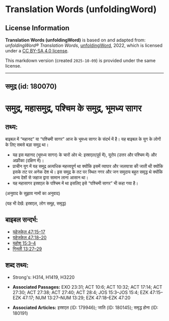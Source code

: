 # Translation Words (unfoldingWord)

## License Information

**Translation Words (unfoldingWord)** is based on and adapted from: _unfoldingWord® Translation Words_, [unfoldingWord](https://unfoldingword.org/utw), 2022, which is licensed under a [CC BY-SA 4.0 license](https://creativecommons.org/licenses/by-sa/4.0/legalcode.en).

This markdown version (created `2025-10-09`) is provided under the same license.



--------------------------------

## समुद्र (id: 180070)

समुद्र, महासमुद्र, पश्चिम के समुद्र, भूमध्य सागर
================================================

तथ्य:
-----

बाइबल में “महानद” या “पश्चिमी सागर” आज के भूमध्य सागर के संदर्भ में है। यह बाइबल के युग के लोगों के लिए सबसे बड़ा समुद्र था।

* यह इस महानद (भूमध्य सागर) के चारों ओर थे: इस्राएल(पूर्व में), यूरोप (उत्तर और पश्चिम में) और अफ्रीका (दक्षिण में)।
* प्राचीन युग में यह समुद्र अत्यधिक महत्त्वपूर्ण था क्योंकि इसमें व्यापार और जलयात्रा की जाती थी क्योंकि इसके तट पर अनेक देश थे। इस समुद्र के तट पर स्थित नगर और जन समुदाय बहुत समृद्ध थे क्योंकि अन्य देशों से जहाज द्वारा सामान लाना आसान था।
* यह महासागर इस्राएल के पश्चिम में था इसलिए इसे “पश्चिमी सागर” भी कहा गया है।

(अनुवाद के सुझाव नामों का अनुवाद)

(यह भी देखें: इस्राएल, लोग समूह, समृद्ध)

बाइबल सन्दर्भ:
--------------

* [यहेजकेल 47:15–17](https://ref.ly/Ezek47:15-Ezek47:17)
* [यहेजकेल 47:18–20](https://ref.ly/Ezek47:18-Ezek47:20)
* [यहोशू 15:3–4](https://ref.ly/Josh15:3-Josh15:4)
* [गिनती 13:27–29](https://ref.ly/Num13:27-Num13:29)

शब्द तथ्य:
----------

* Strong's: H314, H1419, H3220

* **Associated Passages:** EXO 23:31; ACT 10:6; ACT 10:32; ACT 17:14; ACT 27:30; ACT 27:38; ACT 27:40; ACT 28:4; JOS 15:3–JOS 15:4; EZK 47:15–EZK 47:17; NUM 13:27–NUM 13:29; EZK 47:18–EZK 47:20
* **Associated Articles:** इस्राएल (ID: 179946); जाति (ID: 180145); समृद्ध होना (ID: 180191)

